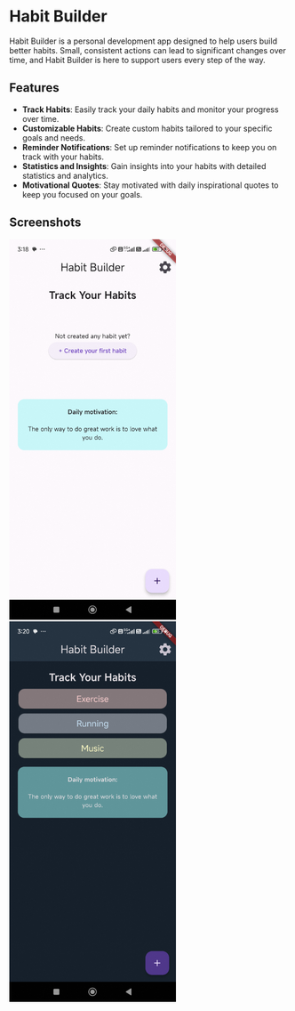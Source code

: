 # Habit Builder

Habit Builder is a personal development app designed to help users build better habits. Small, consistent actions can lead to significant changes over time, and Habit Builder is here to support users every step of the way.

## Features

- **Track Habits**: Easily track your daily habits and monitor your progress over time.
- **Customizable Habits**: Create custom habits tailored to your specific goals and needs.
- **Reminder Notifications**: Set up reminder notifications to keep you on track with your habits.
- **Statistics and Insights**: Gain insights into your habits with detailed statistics and analytics.
- **Motivational Quotes**: Stay motivated with daily inspirational quotes to keep you focused on your goals.

## Screenshots
<div style={{display:flex,flexDirection:row}}>
<img src = 'flutter_01.png' width= 300 />
<div style={{marginLeft:10}}>
<img src = 'flutter_02.png' width= 300 marginLeft=100px/>
</div>
</div>
